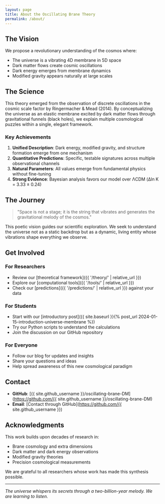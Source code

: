 ```yaml
---
layout: page
title: About the Oscillating Brane Theory
permalink: /about/
---
```


## The Vision

We propose a revolutionary understanding of the cosmos where:
- The universe is a vibrating 4D membrane in 5D space
- Dark matter flows create cosmic oscillations
- Dark energy emerges from membrane dynamics
- Modified gravity appears naturally at large scales

## The Science

This theory emerged from the observation of discrete oscillations in the cosmic scale factor by Ringermacher & Mead (2014). By conceptualizing the universe as an elastic membrane excited by dark matter flows through gravitational funnels (black holes), we explain multiple cosmological puzzles within a single, elegant framework.

### Key Achievements

1. **Unified Description**: Dark energy, modified gravity, and structure formation emerge from one mechanism
2. **Quantitative Predictions**: Specific, testable signatures across multiple observational channels
3. **Natural Parameters**: All values emerge from fundamental physics without fine-tuning
4. **Strong Evidence**: Bayesian analysis favors our model over ΛCDM (Δln K = 3.33 ± 0.24)

## The Journey

> "Space is not a stage; it is the string that vibrates and generates the gravitational melody of the cosmos."

This poetic vision guides our scientific exploration. We seek to understand the universe not as a static backdrop but as a dynamic, living entity whose vibrations shape everything we observe.

## Get Involved

### For Researchers
- Review our [theoretical framework]({{ '/theory/' | relative_url }})
- Explore our [computational tools]({{ '/tools/' | relative_url }})
- Check our [predictions]({{ '/predictions/' | relative_url }}) against your data

### For Students
- Start with our [introductory post]({{ site.baseurl }}{% post_url 2024-01-15-introduction-universe-membrane %})
- Try our Python scripts to understand the calculations
- Join the discussion on our GitHub repository

### For Everyone
- Follow our blog for updates and insights
- Share your questions and ideas
- Help spread awareness of this new cosmological paradigm

## Contact

- **GitHub**: [{{ site.github_username }}/oscillating-brane-DM](https://github.com/{{ site.github_username }}/oscillating-brane-DM)
- **Email**: [Contact through GitHub](https://github.com/{{ site.github_username }})

## Acknowledgments

This work builds upon decades of research in:
- Brane cosmology and extra dimensions
- Dark matter and dark energy observations
- Modified gravity theories
- Precision cosmological measurements

We are grateful to all researchers whose work has made this synthesis possible.

---

*The universe whispers its secrets through a two-billion-year melody. We are learning to listen.*
